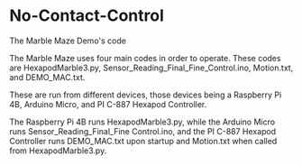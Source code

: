 # No-Contact-Control
The Marble Maze Demo's code

The Marble Maze uses four main codes in order to operate. These codes are HexapodMarble3.py, Sensor_Reading_Final_Fine_Control.ino, Motion.txt, and DEMO_MAC.txt.

These are run from different devices, those devices being a Raspberry Pi 4B, Arduino Micro, and PI C-887 Hexapod Controller. 

The Raspberry Pi 4B runs HexapodMarble3.py, while the Arduino Micro runs Sensor_Reading_Final_Fine Control.ino, and the PI C-887 Hexapod Controller runs DEMO_MAC.txt upon startup and Motion.txt when called from HexapodMarble3.py.

